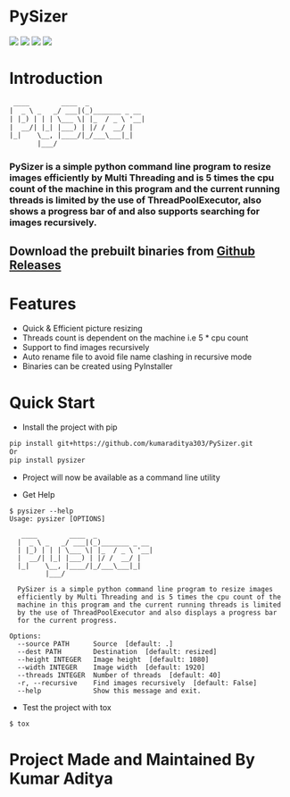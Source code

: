 # PySizer

![](https://travis-ci.com/kumaraditya303/PySizer.svg?token=Tp128txvcHsePdipY3xq&branch=master) ![](https://img.shields.io/codecov/c/github/kumaraditya303/PySizer?style=flat-square) ![](https://img.shields.io/pypi/pyversions/PySizer?style=flat-square) ![](https://img.shields.io/pypi/dm/PySizer)

# Introduction

```txt
 ____        ____  _
|  _ \ _   _/ ___|(_)_______ _ __
| |_) | | | \___ \| |_  / _ \ '__|
|  __/| |_| |___) | |/ /  __/ |
|_|    \__, |____/|_/___\___|_|
       |___/
```

### PySizer is a simple python command line program to resize images efficiently by Multi Threading and is 5 times the cpu count of the machine in this program and the current running threads is limited by the use of ThreadPoolExecutor, also shows a progress bar of and also supports searching for images recursively.

## Download the prebuilt binaries from [Github Releases](https://github.com/kumaraditya303/PySizer/releases)

# Features

- Quick & Efficient picture resizing
- Threads count is dependent on the machine i.e 5 \* cpu count
- Support to find images recursively
- Auto rename file to avoid file name clashing in recursive mode
- Binaries can be created using PyInstaller

# Quick Start

- Install the project with pip

```bash
pip install git+https://github.com/kumaraditya303/PySizer.git
Or
pip install pysizer
```

- Project will now be available as a command line utility

- Get Help

```text
$ pysizer --help
Usage: pysizer [OPTIONS]

   ____        ____  _
  |  _ \ _   _/ ___|(_)_______ _ __
  | |_) | | | \___ \| |_  / _ \ '__|
  |  __/| |_| |___) | |/ /  __/ |
  |_|    \__, |____/|_/___\___|_|
         |___/

  PySizer is a simple python command line program to resize images
  efficiently by Multi Threading and is 5 times the cpu count of the
  machine in this program and the current running threads is limited
  by the use of ThreadPoolExecutor and also displays a progress bar
  for the current progress.

Options:
  --source PATH      Source  [default: .]
  --dest PATH        Destination  [default: resized]
  --height INTEGER   Image height  [default: 1080]
  --width INTEGER    Image width  [default: 1920]
  --threads INTEGER  Number of threads  [default: 40]
  -r, --recursive    Find images recursively  [default: False]
  --help             Show this message and exit.

```

- Test the project with tox

```bash
$ tox
```

# Project Made and Maintained By Kumar Aditya

